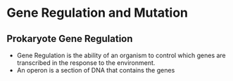 # Gene Regulation and Mutation
## Prokaryote Gene Regulation
- Gene Regulation is the ability of an organism to control which genes are transcribed in the response to the environment.
- An operon is a section of DNA that contains the genes 